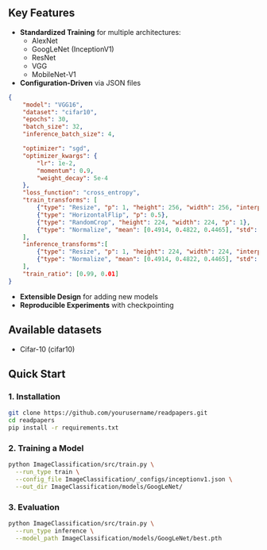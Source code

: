 ## Key Features

- **Standardized Training** for multiple architectures:
  - AlexNet
  - GoogLeNet (InceptionV1)
  - ResNet
  - VGG
  - MobileNet-V1
- **Configuration-Driven** via JSON files
```json
{
    "model": "VGG16",
    "dataset": "cifar10",
    "epochs": 30,
    "batch_size": 32,
    "inference_batch_size": 4,

    "optimizer": "sgd",
    "optimizer_kwargs": { 
        "lr": 1e-2,
        "momentum": 0.9,
        "weight_decay": 5e-4
    },
    "loss_function": "cross_entropy",
    "train_transforms": [
        {"type": "Resize", "p": 1, "height": 256, "width": 256, "interpolation": "INTER_LINEAR"},
        {"type": "HorizontalFlip", "p": 0.5},
        {"type": "RandomCrop", "height": 224, "width": 224, "p": 1},
        {"type": "Normalize", "mean": [0.4914, 0.4822, 0.4465], "std": [0.2470, 0.2435, 0.2616], "p": 1}
    ],
    "inference_transforms":[
        {"type": "Resize", "p": 1, "height": 224, "width": 224, "interpolation": "INTER_LINEAR"},
        {"type": "Normalize", "mean": [0.4914, 0.4822, 0.4465], "std": [0.2470, 0.2435, 0.2616], "p": 1}
    ],
    "train_ratio": [0.99, 0.01]
}
```


- **Extensible Design** for adding new models
- **Reproducible Experiments** with checkpointing

## Available datasets
- Cifar-10 (cifar10)

## Quick Start

### 1. Installation
```bash
git clone https://github.com/yourusername/readpapers.git
cd readpapers
pip install -r requirements.txt
```

### 2. Training a Model
```bash
python ImageClassification/src/train.py \
  --run_type train \
  --config_file ImageClassification/_configs/inceptionv1.json \
  --out_dir ImageClassification/models/GoogLeNet/
```

### 3. Evaluation
```bash
python ImageClassification/src/train.py \
  --run_type inference \
  --model_path ImageClassification/models/GoogLeNet/best.pth


```
